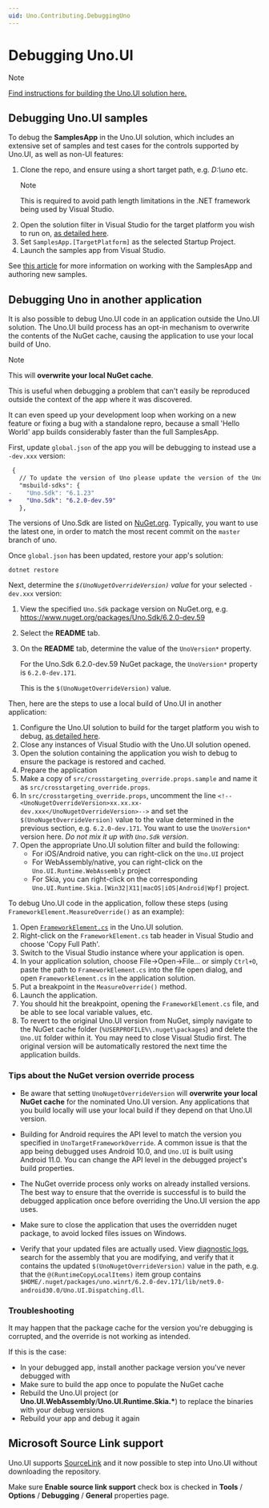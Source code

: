 ```yaml
---
uid: Uno.Contributing.DebuggingUno
---
```


# Debugging Uno.UI

> [!NOTE]
> [Find instructions for building the Uno.UI solution here.](xref:Uno.Contributing.BuildingUno)

## Debugging Uno.UI samples

To debug the **SamplesApp** in the Uno.UI solution, which includes an extensive set of samples and test cases for the controls supported by Uno.UI, as well as non-UI features:

1. Clone the repo, and ensure using a short target path, e.g. _D:\uno_ etc.  
   > [!NOTE]
   > This is required to avoid path length limitations in the .NET framework being used by Visual Studio.
2. Open the solution filter in Visual Studio for the target platform you wish to run on, [as detailed here](xref:Uno.Contributing.BuildingUno).
3. Set `SamplesApp.[TargetPlatform]` as the selected Startup Project.
4. Launch the samples app from Visual Studio.

See [this article](working-with-the-samples-apps.md) for more information on working with the SamplesApp and authoring new samples.

## Debugging Uno in another application

It is also possible to debug Uno.UI code in an application outside the Uno.UI solution. The Uno.UI build process has an opt-in mechanism to overwrite the contents of the NuGet cache, causing the application to use your local build of Uno.

> [!NOTE]
> This will **overwrite your local NuGet cache**.

This is useful when debugging a problem that can't easily be reproduced outside the context of the app where it was discovered.

It can even speed up your development loop when working on a new feature or fixing a bug with a standalone repro, because a small 'Hello World' app builds considerably faster than the full SamplesApp.

First, update `global.json` of the app you will be debugging to instead use a `-dev.xxx` version:

```diff
 {
   // To update the version of Uno please update the version of the Uno.Sdk here. See https://aka.platform.uno/upgrade-uno-packages for more information.
   "msbuild-sdks": {
-    "Uno.Sdk": "6.1.23"
+    "Uno.Sdk": "6.2.0-dev.59"
   },
```

The versions of Uno.Sdk are listed on [NuGet.org](https://www.nuget.org/packages/Uno.Sdk/). Typically, you want to use the latest one, in order to match the most recent commit on the `master` branch of uno.

Once `global.json` has been updated, restore your app's solution:

```dotnetcli
dotnet restore
```

Next, determine the _`$(UnoNugetOverrideVersion)` value_ for your selected `-dev.xxx` version:

1. View the specified `Uno.Sdk` package version on NuGet.org, e.g. <https://www.nuget.org/packages/Uno.Sdk/6.2.0-dev.59>
1. Select the **README** tab.
1. On the **README** tab, determine the value of the `UnoVersion*` property.

    For the Uno.Sdk 6.2.0-dev.59 NuGet package, the `UnoVersion*` property is `6.2.0-dev.171`.

    This is the `$(UnoNugetOverrideVersion)` value.

Then, here are the steps to use a local build of Uno.UI in another application:

1. Configure the Uno.UI solution to build for the target platform you wish to debug, [as detailed here](xref:Uno.Contributing.BuildingUno).
1. Close any instances of Visual Studio with the Uno.UI solution opened.
1. Open the solution containing the application you wish to debug to ensure the package is restored and cached.
1. Prepare the application
1. Make a copy of `src/crosstargeting_override.props.sample` and name it as `src/crosstargeting_override.props`.
1. In `src/crosstargeting_override.props`, uncomment the line `<!--<UnoNugetOverrideVersion>xx.xx.xx-dev.xxx</UnoNugetOverrideVersion>-->` and set the `$(UnoNugetOverrideVersion)` value to the value determined in the previous section, e.g. `6.2.0-dev.171`.  You want to use the `UnoVersion*` version here. _Do not mix it up with `Uno.Sdk` version_.
1. Open the appropriate Uno.UI solution filter and build the following:
   - For iOS/Android native, you can right-click on the `Uno.UI` project
   - For WebAssembly/native, you can right-click on the `Uno.UI.Runtime.WebAssembly` project
   - For Skia, you can right-click on the corresponding `Uno.UI.Runtime.Skia.[Win32|X11|macOS|iOS|Android|Wpf]` project.

To debug Uno.UI code in the application, follow these steps (using `FrameworkElement.MeasureOverride()` as an example):

1. Open [`FrameworkElement.cs`](https://github.com/unoplatform/uno/blob/master/src/Uno.UI/UI/Xaml/FrameworkElement.cs) in the Uno.UI solution.
2. Right-click on the `FrameworkElement.cs` tab header in Visual Studio and choose 'Copy Full Path'.
3. Switch to the Visual Studio instance where your application is open.
4. In your application solution, choose File->Open->File... or simply `Ctrl+O`, paste the path to `FrameworkElement.cs` into the file open dialog, and open `FrameworkElement.cs` in the application solution.
5. Put a breakpoint in the `MeasureOverride()` method.
6. Launch the application.
7. You should hit the breakpoint, opening the `FrameworkElement.cs` file, and be able to see local variable values, etc.
8. To revert to the original Uno.UI version from NuGet, simply navigate to the NuGet cache folder (`%USERPROFILE%\.nuget\packages`) and delete the `Uno.UI` folder within it. You may need to close Visual Studio first. The original version will be automatically restored the next time the application builds.

### Tips about the NuGet version override process

- Be aware that setting `UnoNugetOverrideVersion` will **overwrite your local NuGet cache** for the nominated Uno.UI version. Any applications that you build locally will use your local build if they depend on that Uno.UI version.

- Building for Android requires the API level to match the version you specified in `UnoTargetFrameworkOverride`. A common issue is that the app being debugged uses Android 10.0, and `Uno.UI` is built using Android 11.0. You can change the API level in the debugged project's build properties.

- The NuGet override process only works on already installed versions. The best way to ensure that the override is successful is to build the debugged application once before overriding the Uno.UI version the app uses.

- Make sure to close the application that uses the overridden nuget package, to avoid locked files issues on Windows.

- Verify that your updated files are actually used.  View [diagnostic logs](https://learn.microsoft.com/en-us/visualstudio/msbuild/obtaining-build-logs-with-msbuild?view=vs-2022), search for the assembly that you are modifying, and verify that it contains the updated `$(UnoNugetOverrideVersion)` value in the path, e.g. that the `@(RuntimeCopyLocalItems)` item group contains `$HOME/.nuget/packages/uno.winrt/6.2.0-dev.171/lib/net9.0-android30.0/Uno.UI.Dispatching.dll`.

### Troubleshooting

It may happen that the package cache for the version you're debugging is corrupted, and the override is not working as intended.

If this is the case:

- In your debugged app, install another package version you've never debugged with
- Make sure to build the app once to populate the NuGet cache
- Rebuild the Uno.UI project (or **Uno.UI.WebAssembly**/**Uno.UI.Runtime.Skia.\***) to replace the binaries with your debug versions
- Rebuild your app and debug it again

## Microsoft Source Link support

Uno.UI supports [SourceLink](https://github.com/dotnet/sourcelink/) and it now possible to
step into Uno.UI without downloading the repository.

Make sure **Enable source link support** check box is checked in **Tools** / **Options**
/ **Debugging** / **General** properties page.
